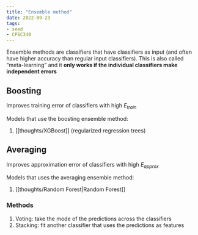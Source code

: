 ```yaml
---
title: "Ensemble method"
date: 2022-09-23
tags:
- seed
- CPSC340
---
```


Ensemble methods are classifiers that have classifiers as input (and often have higher accuracy than regular input classifiers). This is also called “meta-learning” and it **only works if the individual classifiers make independent errors**

## Boosting
Improves training error of classifiers with high $E_{train}$

Models that use the boosting ensemble method:
1. [[thoughts/XGBoost]] (regularized regression trees)

## Averaging
Improves approximation error of classifiers with high $E_{approx}$

Models that uses the averaging ensemble method:
1. [[thoughts/Random Forest|Random Forest]]

### Methods
1. Voting: take the mode of the predictions across the classifiers
2. Stacking: fit another classifier that uses the predictions as features